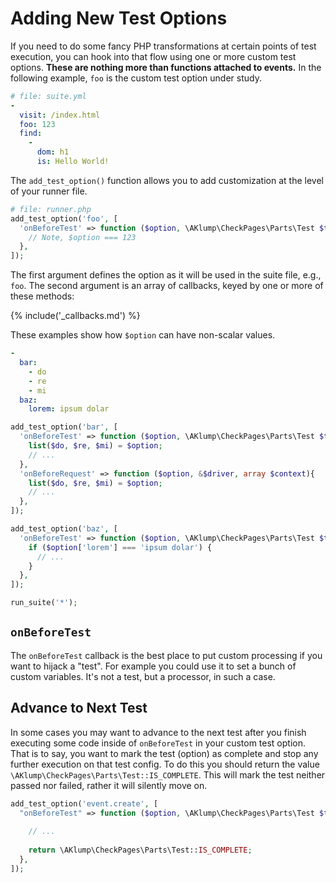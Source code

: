 <!--
id: custom_test_options
-->

# Adding New Test Options

If you need to do some fancy PHP transformations at certain points of test execution, you can hook into that flow using one or more custom test options.  **These are nothing more than functions attached to events.** In the following example, `foo` is the custom test option under study.

```yaml
# file: suite.yml
-
  visit: /index.html
  foo: 123
  find:
    -
      dom: h1
      is: Hello World!
```

The `add_test_option()` function allows you to add customization at the level of your runner file.

```php
# file: runner.php
add_test_option('foo', [
  'onBeforeTest' => function ($option, \AKlump\CheckPages\Parts\Test $test, $context){
    // Note, $option === 123
  },
]);
```

The first argument defines the option as it will be used in the suite file, e.g., `foo`. The second argument is an array of callbacks, keyed by one or more of these methods:

{% include('_callbacks.md') %}

These examples show how `$option` can have non-scalar values.

```yaml
-
  bar:
    - do
    - re
    - mi
  baz:
    lorem: ipsum dolar
```

```php
add_test_option('bar', [
  'onBeforeTest' => function ($option, \AKlump\CheckPages\Parts\Test $test, $context){
    list($do, $re, $mi) = $option;
    // ...
  },
  'onBeforeRequest' => function ($option, &$driver, array $context){
    list($do, $re, $mi) = $option;
    // ...
  },
]);

add_test_option('baz', [
  'onBeforeTest' => function ($option, \AKlump\CheckPages\Parts\Test $test, $context){
    if ($option['lorem'] === 'ipsum dolar') {
      // ...
    }
  },
]);

run_suite('*');
```

## `onBeforeTest`

The `onBeforeTest` callback is the best place to put custom processing if you want to hijack a "test". For example you could use it to set a bunch of custom variables. It's not a test, but a processor, in such a case.

## Advance to Next Test

In some cases you may want to advance to the next test after you finish executing some code inside of `onBeforeTest` in your custom test option. That is to say, you want to mark the test (option) as complete and stop any further execution on that test config. To do this you should return the value `\AKlump\CheckPages\Parts\Test::IS_COMPLETE`. This will mark the test neither passed nor failed, rather it will silently move on.

```php
add_test_option('event.create', [
  "onBeforeTest" => function ($option, \AKlump\CheckPages\Parts\Test $test, array $context) {
  
    // ...
  
    return \AKlump\CheckPages\Parts\Test::IS_COMPLETE;
  },
]);
```
